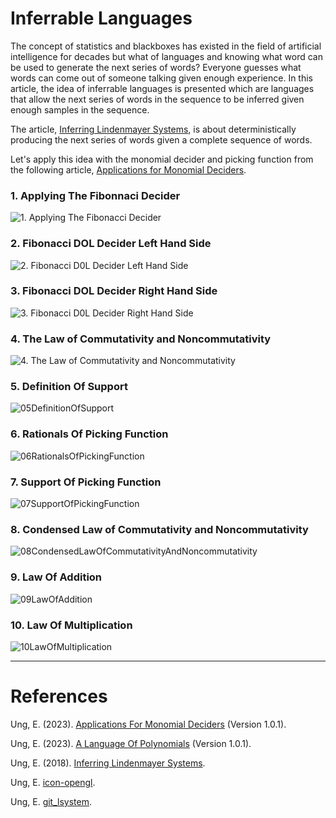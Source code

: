 # Inferrable Languages

The concept of statistics and blackboxes has existed in the field of artificial intelligence for decades but what of languages and knowing what word can be used to generate the next series of words? Everyone guesses what words can come out of someone talking given enough experience. In this article, the idea of inferrable languages is presented which are languages that allow the next series of words in the sequence to be inferred given enough samples in the sequence.

The article, [Inferring Lindenmayer Systems](Resources/lindenmayer_systems.pdf), is about deterministically producing the next series of words given a complete sequence of words.

Let's apply this idea with the monomial decider and picking function from the following article, [Applications for Monomial Deciders](https://github.com/ericung/ApplicationsForMonomialDeciders).

### 1. Applying The Fibonnaci Decider

![1. Applying The Fibonacci Decider](Resources/01ApplyingTheFibonacciDecider.jpg)

### 2. Fibonacci DOL Decider Left Hand Side

![2. Fibonacci D0L Decider Left Hand Side](Resources/02FibonacciD0LDeciderLeftHandSide.jpg)

### 3. Fibonacci DOL Decider Right Hand Side

![3. Fibonacci D0L Decider Right Hand Side](Resources/03FibonacciD0LDeciderRightHandSide.jpg)

### 4. The Law of Commutativity and Noncommutativity

![4. The Law of Commutativity and Noncommutativity](Resources/04TheLawOfCommutativityAndNoncommutativity.jpg)

### 5. Definition Of Support

![05DefinitionOfSupport](Resources/05DefinitionOfSupport.jpg)

### 6. Rationals Of Picking Function

![06RationalsOfPickingFunction](Resources/06RationalsOfPickingFunction.jpg)

### 7. Support Of Picking Function

![07SupportOfPickingFunction](Resources/07SupportOfPickingFunction.jpg)

### 8. Condensed Law of Commutativity and Noncommutativity

![08CondensedLawOfCommutativityAndNoncommutativity](Resources/08CondensedLawOfCommutativityAndNoncommutativity.jpg)

### 9. Law Of Addition

![09LawOfAddition](Resources/09LawOfAddition.jpg)

### 10. Law Of Multiplication

![10LawOfMultiplication](Resources/10LawOfMultiplication.jpg)


-----

# References

Ung, E. (2023). [Applications For Monomial Deciders](https://github.com/ericung/ApplicationsForMonomialDeciders) (Version 1.0.1).

Ung, E. (2023). [A Language Of Polynomials](https://github.com/ericung/languageofpolynomials) (Version 1.0.1). 

Ung, E. (2018). [Inferring Lindenmayer Systems](Resources/lindenmayer_systems.pdf).

Ung, E. [icon-opengl](https://github.com/ericung/icon-opengl).

Ung, E. [git_lsystem](https://github.com/ericung/git_lsystem).

